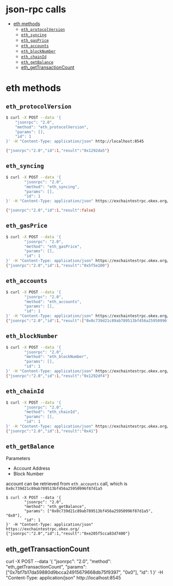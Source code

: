 # json-rpc calls <!-- omit in toc -->

- [eth methods](#eth-methods)
  - [`eth_protocolVersion`](#eth_protocolversion)
  - [`eth_syncing`](#eth_syncing)
  - [`eth_gasPrice`](#eth_gasprice)
  - [`eth_accounts`](#eth_accounts)
  - [`eth_blockNumber`](#eth_blocknumber)
  - [`eth_chainId`](#eth_chainid)
  - [`eth_getBalance`](#eth_getbalance)
  - [eth\_getTransactionCount](#eth_gettransactioncount)


# eth methods

## `eth_protocolVersion`

```sh
$ curl -X POST --data '{
	"jsonrpc": "2.0",
	"method": "eth_protocolVersion",
	"params": [],
	"id": 1
}' -H "Content-Type: application/json" http://localhost:8545

{"jsonrpc":"2.0","id":1,"result":"0x1292da5"}
```

## `eth_syncing`

```sh
$ curl -X POST --data '{
        "jsonrpc": "2.0",
        "method": "eth_syncing",
        "params": [],
        "id": 1
}' -H "Content-Type: application/json" https://exchaintestrpc.okex.org/

{"jsonrpc":"2.0","id":1,"result":false}
```

## `eth_gasPrice`

```sh
$ curl -X POST --data '{
        "jsonrpc": "2.0",
        "method": "eth_gasPrice",
        "params": [],
        "id": 1
}' -H "Content-Type: application/json" https://exchaintestrpc.okex.org/
{"jsonrpc":"2.0","id":1,"result":"0x5f5e100"}
```

## `eth_accounts`

```sh
$ curl -X POST --data '{
        "jsonrpc": "2.0",
        "method": "eth_accounts",
        "params": [],
        "id": 1
}' -H "Content-Type: application/json" https://exchaintestrpc.okex.org/
{"jsonrpc":"2.0","id":1,"result":["0x0c739d21c89ab789513bf456a25950996f87d1a5"]}
```

## `eth_blockNumber`

```sh
$ curl -X POST --data '{
        "jsonrpc": "2.0",
        "method": "eth_blockNumber",
        "params": [],
        "id": 1
}' -H "Content-Type: application/json" https://exchaintestrpc.okex.org/
{"jsonrpc":"2.0","id":1,"result":"0x1292df4"}
```

## `eth_chainId`

```sh
$ curl -X POST --data '{
        "jsonrpc": "2.0",
        "method": "eth_chainId",
        "params": [],
        "id": 1
}' -H "Content-Type: application/json" https://exchaintestrpc.okex.org/
{"jsonrpc":"2.0","id":1,"result":"0x41"}
```

## `eth_getBalance`

Parameters
- Account Address
- Block Number

account can be retrieved from `eth_accounts` call, which is `0x0c739d21c89ab789513bf456a25950996f87d1a5`

```
$ curl -X POST --data '{
        "jsonrpc": "2.0",
        "method": "eth_getBalance",
        "params": ["0x0c739d21c89ab789513bf456a25950996f87d1a5", "0x0"],
        "id": 1
}' -H "Content-Type: application/json" https://exchaintestrpc.okex.org/
{"jsonrpc":"2.0","id":1,"result":"0xe205f5cca83d7400"}
```

## eth_getTransactionCount

curl -X POST --data '{
	"jsonrpc": "2.0",
	"method": "eth_getTransactionCount",
	"params": ["0x7bf7b17da59880d9bcca24915679668db75f9397", "0x0"],
	"id": 1
}' -H "Content-Type: application/json" http://localhost:8545
